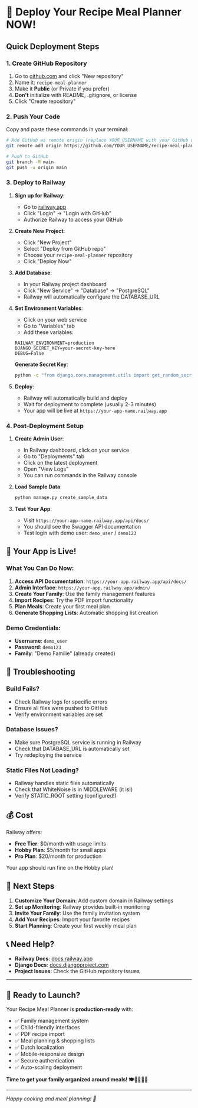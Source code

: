 # 🚀 Deploy Your Recipe Meal Planner NOW!

## Quick Deployment Steps

### 1. Create GitHub Repository

1. Go to [github.com](https://github.com) and click "New repository"
2. Name it: `recipe-meal-planner`
3. Make it **Public** (or Private if you prefer)
4. **Don't** initialize with README, .gitignore, or license
5. Click "Create repository"

### 2. Push Your Code

Copy and paste these commands in your terminal:

```bash
# Add GitHub as remote origin (replace YOUR_USERNAME with your GitHub username)
git remote add origin https://github.com/YOUR_USERNAME/recipe-meal-planner.git

# Push to GitHub
git branch -M main
git push -u origin main
```

### 3. Deploy to Railway

1. **Sign up for Railway**:
   - Go to [railway.app](https://railway.app)
   - Click "Login" → "Login with GitHub"
   - Authorize Railway to access your GitHub

2. **Create New Project**:
   - Click "New Project"
   - Select "Deploy from GitHub repo"
   - Choose your `recipe-meal-planner` repository
   - Click "Deploy Now"

3. **Add Database**:
   - In your Railway project dashboard
   - Click "New Service" → "Database" → "PostgreSQL"
   - Railway will automatically configure the DATABASE_URL

4. **Set Environment Variables**:
   - Click on your web service
   - Go to "Variables" tab
   - Add these variables:

   ```
   RAILWAY_ENVIRONMENT=production
   DJANGO_SECRET_KEY=your-secret-key-here
   DEBUG=False
   ```

   **Generate Secret Key**:
   ```bash
   python -c "from django.core.management.utils import get_random_secret_key; print(get_random_secret_key())"
   ```

5. **Deploy**:
   - Railway will automatically build and deploy
   - Wait for deployment to complete (usually 2-3 minutes)
   - Your app will be live at `https://your-app-name.railway.app`

### 4. Post-Deployment Setup

1. **Create Admin User**:
   - In Railway dashboard, click on your service
   - Go to "Deployments" tab
   - Click on the latest deployment
   - Open "View Logs"
   - You can run commands in the Railway console

2. **Load Sample Data**:
   ```bash
   python manage.py create_sample_data
   ```

3. **Test Your App**:
   - Visit `https://your-app-name.railway.app/api/docs/`
   - You should see the Swagger API documentation
   - Test login with demo user: `demo_user` / `demo123`

## 🎉 Your App is Live!

### What You Can Do Now:

1. **Access API Documentation**: `https://your-app.railway.app/api/docs/`
2. **Admin Interface**: `https://your-app.railway.app/admin/`
3. **Create Your Family**: Use the family management features
4. **Import Recipes**: Try the PDF import functionality
5. **Plan Meals**: Create your first meal plan
6. **Generate Shopping Lists**: Automatic shopping list creation

### Demo Credentials:
- **Username**: `demo_user`
- **Password**: `demo123`
- **Family**: "Demo Familie" (already created)

## 🔧 Troubleshooting

### Build Fails?
- Check Railway logs for specific errors
- Ensure all files were pushed to GitHub
- Verify environment variables are set

### Database Issues?
- Make sure PostgreSQL service is running in Railway
- Check that DATABASE_URL is automatically set
- Try redeploying the service

### Static Files Not Loading?
- Railway handles static files automatically
- Check that WhiteNoise is in MIDDLEWARE (it is!)
- Verify STATIC_ROOT setting (configured!)

## 💰 Cost

Railway offers:
- **Free Tier**: $0/month with usage limits
- **Hobby Plan**: $5/month for small apps
- **Pro Plan**: $20/month for production

Your app should run fine on the Hobby plan!

## 🎯 Next Steps

1. **Customize Your Domain**: Add custom domain in Railway settings
2. **Set up Monitoring**: Railway provides built-in monitoring
3. **Invite Your Family**: Use the family invitation system
4. **Add Your Recipes**: Import your favorite recipes
5. **Start Planning**: Create your first weekly meal plan

## 📞 Need Help?

- **Railway Docs**: [docs.railway.app](https://docs.railway.app)
- **Django Docs**: [docs.djangoproject.com](https://docs.djangoproject.com)
- **Project Issues**: Check the GitHub repository issues

---

## 🚀 Ready to Launch?

Your Recipe Meal Planner is **production-ready** with:
- ✅ Family management system
- ✅ Child-friendly interfaces  
- ✅ PDF recipe import
- ✅ Meal planning & shopping lists
- ✅ Dutch localization
- ✅ Mobile-responsive design
- ✅ Secure authentication
- ✅ Auto-scaling deployment

**Time to get your family organized around meals! 🍽️👨‍👩‍👧‍👦**

---

*Happy cooking and meal planning! 🎉*